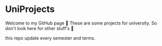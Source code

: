 # UniProjects
Welcome to my GitHub page 📄
These are some projects for university.
So don't look here for other stuff's 👀

this repo update every semester and terms.
